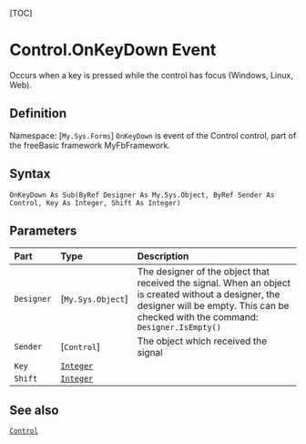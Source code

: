 [TOC]
# Control.OnKeyDown Event
Occurs when a key is pressed while the control has focus (Windows, Linux, Web).
## Definition
Namespace: [`My.Sys.Forms`]
`OnKeyDown` is event of the Control control, part of the freeBasic framework MyFbFramework.
## Syntax
```freeBasic
OnKeyDown As Sub(ByRef Designer As My.Sys.Object, ByRef Sender As Control, Key As Integer, Shift As Integer)
```

## Parameters

|Part|Type|Description|
| :------------ | :------------ | :------------ |
|`Designer`|[`My.Sys.Object`]|The designer of the object that received the signal. When an object is created without a designer, the designer will be empty. This can be checked with the command: `Designer.IsEmpty()`|
|`Sender`|[`Control`]|The object which received the signal|
|`Key`|[`Integer`]("https://www.freebasic.net/wiki/KeyPgInteger")||
|`Shift`|[`Integer`]("https://www.freebasic.net/wiki/KeyPgInteger")||

## See also
[`Control`](Control.md)
